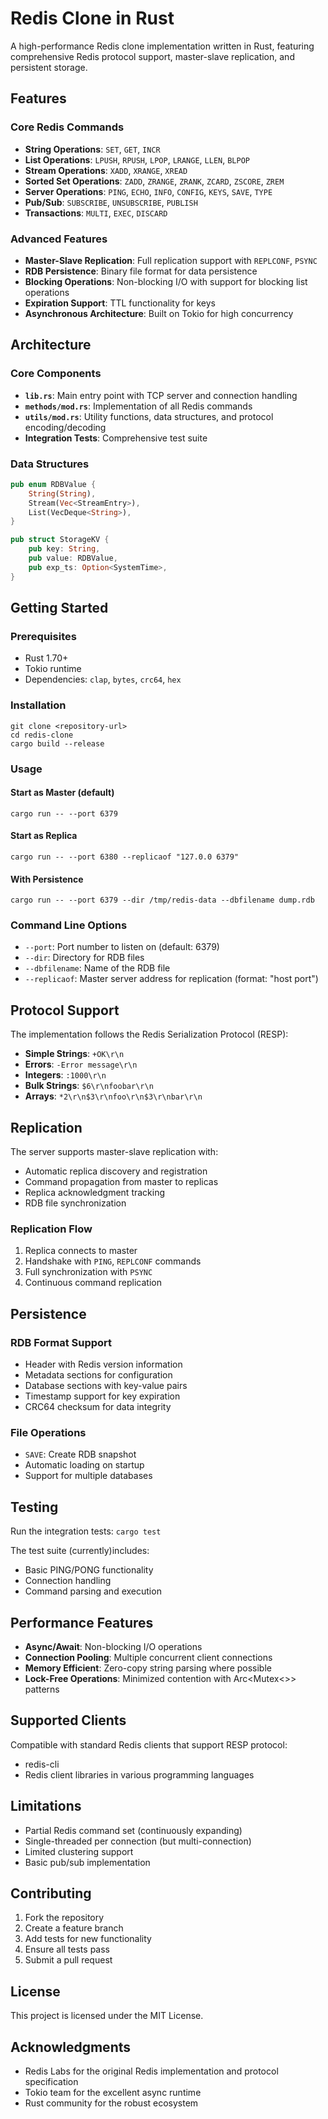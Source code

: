 # Redis Clone in Rust

A high-performance Redis clone implementation written in Rust, featuring comprehensive Redis protocol support, master-slave replication, and persistent storage.

## Features

### Core Redis Commands
- **String Operations**: `SET`, `GET`, `INCR`
- **List Operations**: `LPUSH`, `RPUSH`, `LPOP`, `LRANGE`, `LLEN`, `BLPOP`
- **Stream Operations**: `XADD`, `XRANGE`, `XREAD`
- **Sorted Set Operations**: `ZADD`, `ZRANGE`, `ZRANK`, `ZCARD`, `ZSCORE`, `ZREM`
- **Server Operations**: `PING`, `ECHO`, `INFO`, `CONFIG`, `KEYS`, `SAVE`, `TYPE`
- **Pub/Sub**: `SUBSCRIBE`, `UNSUBSCRIBE`, `PUBLISH`
- **Transactions**: `MULTI`, `EXEC`, `DISCARD`

### Advanced Features
- **Master-Slave Replication**: Full replication support with `REPLCONF`, `PSYNC`
- **RDB Persistence**: Binary file format for data persistence
- **Blocking Operations**: Non-blocking I/O with support for blocking list operations
- **Expiration Support**: TTL functionality for keys
- **Asynchronous Architecture**: Built on Tokio for high concurrency

## Architecture

### Core Components

- **`lib.rs`**: Main entry point with TCP server and connection handling
- **`methods/mod.rs`**: Implementation of all Redis commands
- **`utils/mod.rs`**: Utility functions, data structures, and protocol encoding/decoding
- **Integration Tests**: Comprehensive test suite

### Data Structures
```rust
pub enum RDBValue {
    String(String),
    Stream(Vec<StreamEntry>),
    List(VecDeque<String>),
}

pub struct StorageKV {
    pub key: String,
    pub value: RDBValue,
    pub exp_ts: Option<SystemTime>,
}
```

## Getting Started

### Prerequisites

- Rust 1.70+ 
- Tokio runtime
- Dependencies: `clap`, `bytes`, `crc64`, `hex`

### Installation

```
git clone <repository-url>
cd redis-clone
cargo build --release
```

### Usage

#### Start as Master (default)
```cargo run -- --port 6379```


#### Start as Replica
```cargo run -- --port 6380 --replicaof "127.0.0 6379"```


#### With Persistence
```cargo run -- --port 6379 --dir /tmp/redis-data --dbfilename dump.rdb```


### Command Line Options

- `--port`: Port number to listen on (default: 6379)
- `--dir`: Directory for RDB files
- `--dbfilename`: Name of the RDB file
- `--replicaof`: Master server address for replication (format: "host port")

## Protocol Support

The implementation follows the Redis Serialization Protocol (RESP):

- **Simple Strings**: `+OK\r\n`
- **Errors**: `-Error message\r\n`
- **Integers**: `:1000\r\n`
- **Bulk Strings**: `$6\r\nfoobar\r\n`
- **Arrays**: `*2\r\n$3\r\nfoo\r\n$3\r\nbar\r\n`

## Replication

The server supports master-slave replication with:

- Automatic replica discovery and registration
- Command propagation from master to replicas
- Replica acknowledgment tracking
- RDB file synchronization

### Replication Flow
1. Replica connects to master
2. Handshake with `PING`, `REPLCONF` commands
3. Full synchronization with `PSYNC`
4. Continuous command replication

## Persistence

### RDB Format Support
- Header with Redis version information
- Metadata sections for configuration
- Database sections with key-value pairs
- Timestamp support for key expiration
- CRC64 checksum for data integrity

### File Operations
- `SAVE`: Create RDB snapshot
- Automatic loading on startup
- Support for multiple databases

## Testing

Run the integration tests:
```cargo test```

The test suite (currently)includes:
- Basic PING/PONG functionality
- Connection handling
- Command parsing and execution

## Performance Features

- **Async/Await**: Non-blocking I/O operations
- **Connection Pooling**: Multiple concurrent client connections
- **Memory Efficient**: Zero-copy string parsing where possible
- **Lock-Free Operations**: Minimized contention with Arc<Mutex<>> patterns

## Supported Clients

Compatible with standard Redis clients that support RESP protocol:
- redis-cli
- Redis client libraries in various programming languages

## Limitations

- Partial Redis command set (continuously expanding)
- Single-threaded per connection (but multi-connection)
- Limited clustering support
- Basic pub/sub implementation

## Contributing

1. Fork the repository
2. Create a feature branch
3. Add tests for new functionality
4. Ensure all tests pass
5. Submit a pull request

## License

This project is licensed under the MIT License.

## Acknowledgments

- Redis Labs for the original Redis implementation and protocol specification
- Tokio team for the excellent async runtime
- Rust community for the robust ecosystem

